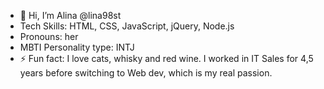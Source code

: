 - 👋 Hi, I’m Alina @lina98st
- Tech Skills: HTML, CSS, JavaScript, jQuery, Node.js
- Pronouns: her
- MBTI Personality type: INTJ
- ⚡ Fun fact: I love cats, whisky and red wine. I worked in IT Sales for 4,5 years before switching to Web dev, which is my real passion.

<!---
lina98st/lina98st is a ✨ special ✨ repository because its `README.md` (this file) appears on your GitHub profile.
You can click the Preview link to take a look at your changes.
--->
